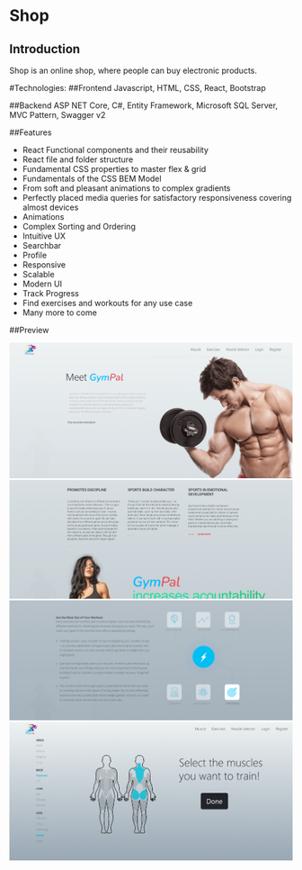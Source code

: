 # Shop

## Introduction
Shop is an online shop, where people can buy electronic products.

#Technologies:
##Frontend
Javascript, HTML, CSS, React, Bootstrap

##Backend
ASP NET Core, C#, Entity Framework, Microsoft SQL Server, MVC Pattern, Swagger v2

##Features

- React Functional components and their reusability
- React file and folder structure
- Fundamental CSS properties to master flex & grid
- Fundamentals of the CSS BEM Model
- From soft and pleasant animations to complex gradients
- Perfectly placed media queries for satisfactory responsiveness covering almost devices
- Animations
- Complex Sorting and Ordering
- Intuitive UX
- Searchbar
- Profile
- Responsive
- Scalable
- Modern UI
- Track Progress
- Find exercises and workouts for any use case
- Many more to come

##Preview


![1](./Test/images/1.png)
![2](./Test/images/2.png)
![3](./Test/images/3.png)
![4](./Test/images/4.png)
